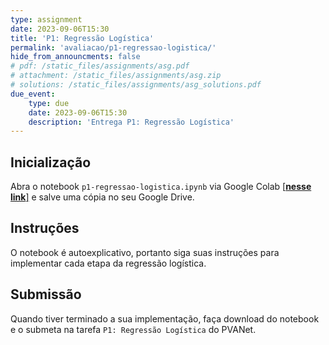 ```yaml
---
type: assignment
date: 2023-09-06T15:30
title: 'P1: Regressão Logística'
permalink: 'avaliacao/p1-regressao-logistica/'
hide_from_announcments: false
# pdf: /static_files/assignments/asg.pdf
# attachment: /static_files/assignments/asg.zip
# solutions: /static_files/assignments/asg_solutions.pdf
due_event: 
    type: due
    date: 2023-09-06T15:30
    description: 'Entrega P1: Regressão Logística'
---
```


## Inicialização

Abra o notebook `p1-regressao-logistica.ipynb` via Google Colab [[**nesse link**]](https://colab.research.google.com/drive/1_bp8jdl4-3MFekesdgVuQiV_nzZuaVE9?usp=sharing) e salve uma cópia no seu Google Drive.

## Instruções

O notebook é autoexplicativo, portanto siga suas instruções para implementar cada etapa da regressão logística. 

## Submissão

Quando tiver terminado a sua implementação, faça download do notebook e o submeta na tarefa `P1: Regressão Logística` do PVANet.